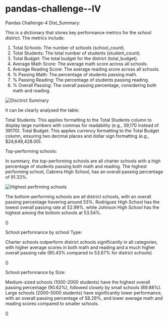 # pandas-challenge--IV
Pandas Challenge-4 
Dist_Summary: 

This is a dictionary that stores key performance metrics for the school district. The metrics include:
1. Total Schools: The number of schools (school_count).
2. Total Students: The total number of students (student_count).
3. Total Budget: The total budget for the district (total_budget).
4. Average Math Score: The average math score across all schools.
5. Average Reading Score: The average reading score across all schools.
6. % Passing Math: The percentage of students passing math.
7. % Passing Reading: The percentage of students passing reading.
8. % Overall Passing: The overall passing percentage, considering both math and reading.

![Disctrict Summary](https://github.com/user-attachments/assets/4b1f848f-c54b-42a3-9475-a6a38df3585f)

It can be clearly analysed the table: 

Total Students: This applies formatting to the Total Students column to display large numbers with commas for readability (e.g., 39,170 instead of 39170).
Total Budget: This applies currency formatting to the Total Budget column, ensuring two decimal places and dollar sign formatting (e.g., $24,649,428.00).

Top-performing schools:

In summary, the top-performing schools are all charter schools with a high percentage of students passing both math and reading. The highest performing school, Cabrera High School, has an overall passing percentage of 91.33%.

![Highest perfirming schools](https://github.com/user-attachments/assets/295c02ef-18d4-4256-b659-db709c38fad3)

The bottom-performing schools are all district schools, with an overall passing percentage hovering around 53%. Rodriguez High School has the lowest overall passing rate at 52.99%, while Johnson High School has the highest among the bottom schools at 53.54%.

(<Lowest performing school.png>)

School performance by school Type:

Charter schools outperform district schools significantly in all categories, with higher average scores in both math and reading and a much higher overall passing rate (90.43% compared to 53.67% for district schools)

(<score by school type.png>)

School performance by Size:

Medium-sized schools (1000-2000 students) have the highest overall passing percentage (90.62%), followed closely by small schools (89.88%).
Large schools (2000-5000 students) have significantly lower performance, with an overall passing percentage of 58.29%, and lower average math and reading scores compared to smaller schools.

(<Scores by school size.png>)
